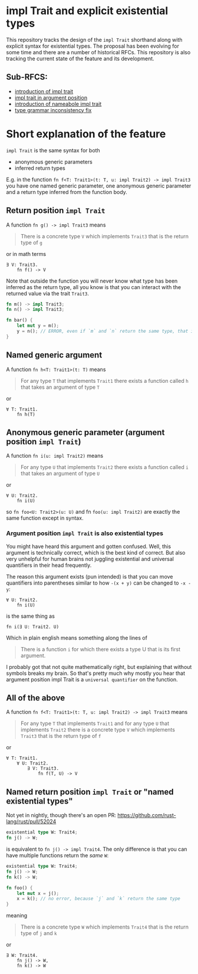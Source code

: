 # impl Trait and explicit existential types

This repository tracks the design of the `impl Trait` shorthand along
with explicit syntax for existential types. The proposal has been
evolving for some time and there are a number of historical RFCs. This
repository is also tracking the current state of the feature and its
development.

## Sub-RFCS:

* [introduction of impl trait](impl-trait.md)
* [impl trait in argument position](expand-impl-trait.md)
* [introduction of nameabole impl trait](existential-types.md)
* [type grammar inconsistency fix](https://github.com/rust-lang/rfcs/blob/master/text/2250-finalize-impl-dyn-syntax.md)

# Short explanation of the feature

`impl Trait` is the same syntax for both

* anonymous generic parameters
* inferred return types

E.g. in the function `fn f<T: Trait1>(t: T, u: impl Trait2) -> impl Trait3` you have
one named generic parameter, one anonymous generic parameter and a return type
inferred from the function body.

## Return position `impl Trait`

A function `fn g() -> impl Trait3` means

> There is a concrete type `V` which implements `Trait3` that is the return type of `g`

or in math terms

```
∃ V: Trait3.
    fn f() -> V
```

Note that outside the function you will never know what type has been inferred
as the return type, all you know is that you can interact with the returned value
via the trait `Trait3`.

```rust
fn m() -> impl Trait3;
fn n() -> impl Trait3;

fn bar() {
    let mut y = m();
    y = n(); // ERROR, even if `m` and `n` return the same type, that information is hidden by `impl Trait`
}
```

## Named generic argument

A function `fn h<T: Trait1>(t: T)` means

> For any type `T` that implements `Trait1` there exists a function called `h` that takes an argument of type `T`

or

```
∀ T: Trait1.
    fn h(T)
```

## Anonymous generic parameter (argument position `impl Trait`)

A function `fn i(u: impl Trait2)` means

> For any type `U` that implements `Trait2` there exists a function called `i` that takes an argument of type `U`

or

```
∀ U: Trait2.
    fn i(U)
```

so `fn foo<U: Trait2>(u: U)` and fn `foo(u: impl Trait2)` are exactly the same function except in syntax.

### Argument position `impl Trait` is also existential types

You might have heard this argument and gotten confused.
Well, this argument is technically correct, which is the best kind of correct.
But also very unhelpful for human brains not juggling existential and
universal quantifiers in their head frequently.

The reason this argument exists (pun intended) is that you can move quantifiers into parentheses
similar to how `-(x + y)` can be changed to `-x - y`:

```
∀ U: Trait2.
    fn i(U)
```

is the same thing as


```
fn i(∃ U: Trait2. U)
```

Which in plain english means something along the lines of

> There is a function `i` for which there exists a type U that is its first argument.

I probably got that not quite mathematically right, but explaining that without
symbols breaks my brain. So that's pretty much why mostly you hear that argument
position impl Trait is a `universal quantifier` on the function.

## All of the above

A function `fn f<T: Trait1>(t: T, u: impl Trait2) -> impl Trait3` means

> For any type `T` that implements `Trait1`
> and for any type `U` that implements `Trait2`
> there is a concrete type `V` which implements `Trait3` that is the return type of `f`

or

```
∀ T: Trait1.
    ∀ U: Trait2.
        ∃ V: Trait3.
            fn f(T, U) -> V
```

## Named return position `impl Trait` or "named existential types"

Not yet in nightly, though there's an open PR: https://github.com/rust-lang/rust/pull/52024

```rust
existential type W: Trait4;
fn j() -> W;
```

is equivalent to `fn j() -> impl Trait4`. The only difference is that you can have multiple functions return the *same* `W`:

```rust
existential type W: Trait4;
fn j() -> W;
fn k() -> W;

fn foo() {
    let mut x = j();
    x = k(); // no error, because `j` and `k` return the same type
}
```

meaning

> There is a concrete type `W` which implements `Trait4` that is the return type of `j` and `k`

or

```
∃ W: Trait4.
    fn j() -> W,
    fn k() -> W
```
